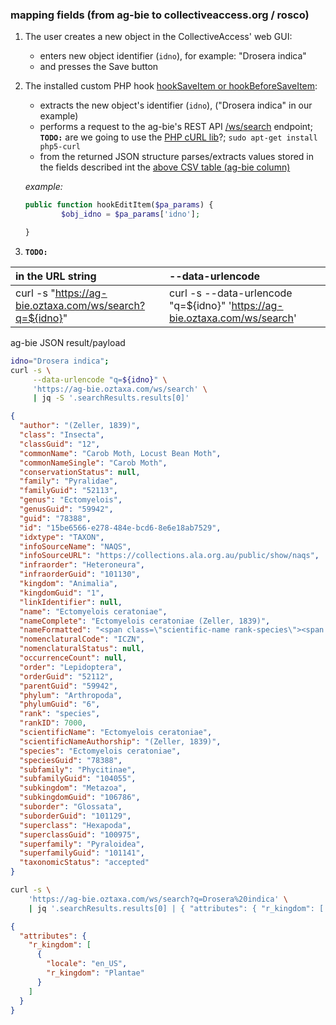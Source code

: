 ### mapping fields (from ag-bie to collectiveaccess.org / rosco)

1. The user creates a new object in the CollectiveAccess' web GUI:
   - enters new object identifier (`idno`), for example: "Drosera indica"
   - and presses the Save button 
2. The installed custom PHP hook [hookSaveItem or hookBeforeSaveItem](https://docs.collectiveaccess.org/wiki/Application_plugins#Editing_.28Providence_editors.29):
   - extracts the new object's identifier (`idno`), ("Drosera indica" in our example)
   - performs a request to the ag-bie's REST API [/ws/search](https://uat-ag-bie.oztaxa.com/ws/search?q=Drosera%20indica) endpoint; **`TODO:`** are we going to use the [PHP cURL lib]( https://secure.php.net/manual/en/book.curl.php)?; `sudo apt-get install php5-curl`
   - from the returned JSON structure parses/extracts values stored in the fields described int the [above CSV table (ag-bie column)](https://gist.github.com/mbohun/33cd369e5a1033a31fc65613f79f3e1d#file-mapping_fields-csv)
   
   *example:*
   ```php
   public function hookEditItem($pa_params) {
           $obj_idno = $pa_params['idno'];

   }
   ```
3. **`TODO:`**

| in the URL string                                       | --data-urlencode |
|:--------------------------------------------------------|:-----------------|
| curl -s "https://ag-bie.oztaxa.com/ws/search?q=${idno}" | curl -s --data-urlencode "q=${idno}" 'https://ag-bie.oztaxa.com/ws/search' |

ag-bie JSON result/payload

```BASH
idno="Drosera indica";
curl -s \
     --data-urlencode "q=${idno}" \
     'https://ag-bie.oztaxa.com/ws/search' \
     | jq -S '.searchResults.results[0]'
```
```JSON
{
  "author": "(Zeller, 1839)",
  "class": "Insecta",
  "classGuid": "12",
  "commonName": "Carob Moth, Locust Bean Moth",
  "commonNameSingle": "Carob Moth",
  "conservationStatus": null,
  "family": "Pyralidae",
  "familyGuid": "52113",
  "genus": "Ectomyelois",
  "genusGuid": "59942",
  "guid": "78388",
  "id": "15be6566-e278-484e-bcd6-8e6e18ab7529",
  "idxtype": "TAXON",
  "infoSourceName": "NAQS",
  "infoSourceURL": "https://collections.ala.org.au/public/show/naqs",
  "infraorder": "Heteroneura",
  "infraorderGuid": "101130",
  "kingdom": "Animalia",
  "kingdomGuid": "1",
  "linkIdentifier": null,
  "name": "Ectomyelois ceratoniae",
  "nameComplete": "Ectomyelois ceratoniae (Zeller, 1839)",
  "nameFormatted": "<span class=\"scientific-name rank-species\"><span class=\"name\">Ectomyelois ceratoniae</span> <span class=\"author\">(Zeller, 1839)</span></span>",
  "nomenclaturalCode": "ICZN",
  "nomenclaturalStatus": null,
  "occurrenceCount": null,
  "order": "Lepidoptera",
  "orderGuid": "52112",
  "parentGuid": "59942",
  "phylum": "Arthropoda",
  "phylumGuid": "6",
  "rank": "species",
  "rankID": 7000,
  "scientificName": "Ectomyelois ceratoniae",
  "scientificNameAuthorship": "(Zeller, 1839)",
  "species": "Ectomyelois ceratoniae",
  "speciesGuid": "78388",
  "subfamily": "Phycitinae",
  "subfamilyGuid": "104055",
  "subkingdom": "Metazoa",
  "subkingdomGuid": "106786",
  "suborder": "Glossata",
  "suborderGuid": "101129",
  "superclass": "Hexapoda",
  "superclassGuid": "100975",
  "superfamily": "Pyraloidea",
  "superfamilyGuid": "101141",
  "taxonomicStatus": "accepted"
}
```

```BASH
curl -s \
    'https://ag-bie.oztaxa.com/ws/search?q=Drosera%20indica' \
    | jq '.searchResults.results[0] | { "attributes": { "r_kingdom": [ { "locale": "en_US", "r_kingdom": .kingdom } ] } }'
```
```JSON
{
  "attributes": {
    "r_kingdom": [
      {
        "locale": "en_US",
        "r_kingdom": "Plantae"
      }
    ]
  }
}
```
